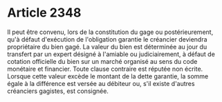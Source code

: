 # Article 2348

Il peut être convenu, lors de la constitution du gage ou postérieurement, qu'à défaut d'exécution de l'obligation garantie le créancier deviendra propriétaire du bien gagé.   La valeur du bien est déterminée au jour du transfert par un expert désigné à l'amiable ou judiciairement, à défaut de cotation officielle du bien sur un marché organisé au sens du code monétaire et financier. Toute clause contraire est réputée non écrite.   Lorsque cette valeur excède le montant de la dette garantie, la somme égale à la différence est versée au débiteur ou, s'il existe d'autres créanciers gagistes, est consignée.